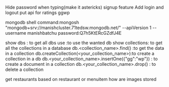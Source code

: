 Hide password when typing(make it astericks)
signup feature
Add login and logout
put api for ratings
ggwp

mongodb shell command:mongosh "mongodb+srv://manishcluster.71tedsw.mongodb.net/" --apiVersion 1 --username manishbatchu
password:Q7h5KtERcGZdfJ4E

show dbs : to get all dbs
use <dbname>:to use the wanted db
show collections: to get all the collections in a database
db.<collection_name>.find() :to get the data in a collection
db.createCollection(<your_collection_name>):to create a collection in a db
db.<your_collection_name>.insertOne({"gg":"wp"}) : to create a document in a collection
db.<your_collection_name>.drop() : to delete a collection

get restaurants based on restaurant or menuitem
how are images stored
